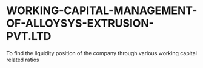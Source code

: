 # WORKING-CAPITAL-MANAGEMENT-OF-ALLOYSYS-EXTRUSION-PVT.LTD
To find the liquidity position of the company through various working capital related ratios 
